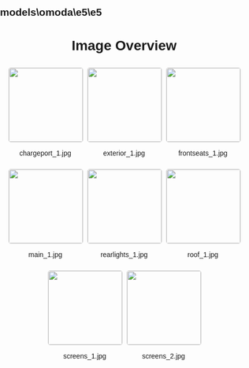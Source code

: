 ## models\omoda\e5\e5
<style>
    body {
        font-family: Arial, sans-serif;
        margin: 0;
        padding: 0;
    }
    .image-gallery {
        display: flex;
        flex-wrap: wrap;
        gap: 10px;
        justify-content: center;
        padding: 10px;
    }
    .image-gallery img {
        width: 150px;
        height: auto;
        border: 1px solid #ddd;
        border-radius: 5px;
    }
    .image-gallery div {
        flex: 1 1 calc(33.333% - 20px); /* Three images per row on large screens */
        max-width: 150px;
        text-align: center;
    }
    @media (max-width: 768px) {
        .image-gallery div {
            flex: 1 1 calc(50% - 20px); /* Two images per row on medium screens */
        }
    }
    @media (max-width: 480px) {
        .image-gallery div {
            flex: 1 1 100%; /* One image per row on small screens */
        }
    }
</style>
<h1 style ="text-align: center;"> Image Overview </h1> <div class="image-gallery">
<div>
<img src="https://media.evkx.net/multimedia/models/omoda/e5/e5/chargeport_1_st.jpg">
<p>chargeport_1.jpg</p>
</div>
<div>
<img src="https://media.evkx.net/multimedia/models/omoda/e5/e5/exterior_1_st.jpg">
<p>exterior_1.jpg</p>
</div>
<div>
<img src="https://media.evkx.net/multimedia/models/omoda/e5/e5/frontseats_1_st.jpg">
<p>frontseats_1.jpg</p>
</div>
<div>
<img src="https://media.evkx.net/multimedia/models/omoda/e5/e5/main_1_st.jpg">
<p>main_1.jpg</p>
</div>
<div>
<img src="https://media.evkx.net/multimedia/models/omoda/e5/e5/rearlights_1_st.jpg">
<p>rearlights_1.jpg</p>
</div>
<div>
<img src="https://media.evkx.net/multimedia/models/omoda/e5/e5/roof_1_st.jpg">
<p>roof_1.jpg</p>
</div>
<div>
<img src="https://media.evkx.net/multimedia/models/omoda/e5/e5/screens_1_st.jpg">
<p>screens_1.jpg</p>
</div>
<div>
<img src="https://media.evkx.net/multimedia/models/omoda/e5/e5/screens_2_st.jpg">
<p>screens_2.jpg</p>
</div>
</div>
